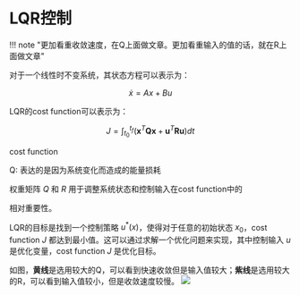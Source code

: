 # LQR控制
!!! note "更加看重收敛速度，在Q上面做文章。更加看重输入的值的话，就在R上面做文章"

对于一个线性时不变系统，其状态方程可以表示为：

$$\dot{x} = Ax + Bu$$



LQR的cost function可以表示为：

$$
J = \int_{t_0}^{t_f} \left( \mathbf{x}^T \mathbf{Q} \mathbf{x} + \mathbf{u}^T \mathbf{R} \mathbf{u} \right) dt
$$

cost function

Q: 表达的是因为系统变化而造成的能量损耗


权重矩阵 $Q$ 和 $R$ 用于调整系统状态和控制输入在cost function中的



相对重要性。

LQR的目标是找到一个控制策略 $u^*(x)$，使得对于任意的初始状态 $x_0$，cost function $J$ 都达到最小值。这可以通过求解一个优化问题来实现，其中控制输入 $u$ 是优化变量，cost function $J$ 是优化目标。


如图，**黄线**是选用较大的Q，可以看到快速收敛但是输入值较大；**紫线**是选用较大的R，可以看到输入值较小，但是收敛速度较慢。
![](https://philfan-pic.oss-cn-beijing.aliyuncs.com/web_pic/Robotics__Control__Method__assets__02-LQR.assets__20241003155424.webp)

